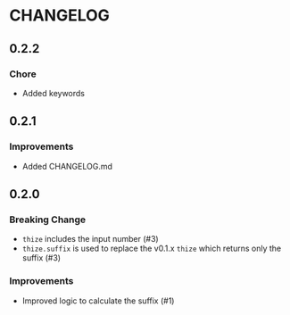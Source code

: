 # CHANGELOG

## 0.2.2

### Chore

- Added keywords

## 0.2.1

### Improvements

- Added CHANGELOG.md

## 0.2.0

### Breaking Change

- `thize` includes the input number (#3)
- `thize.suffix` is used to replace the v0.1.x `thize` which returns only the suffix (#3)

### Improvements

- Improved logic to calculate the suffix (#1)

